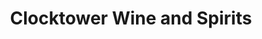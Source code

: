 ---
title: "Clocktower Wine and Spirits"
url: /andover/clocktower-wine-and-spirits/
shop: Spirituosen
---